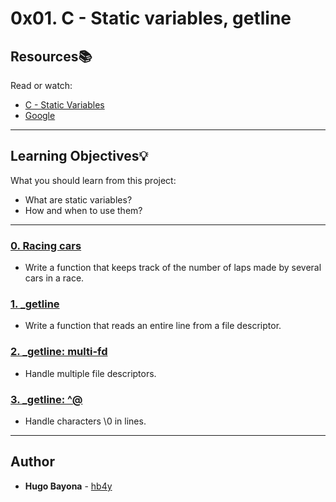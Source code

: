 # 0x01. C - Static variables, getline

## Resources:books:
Read or watch:
* [C - Static Variables](https://intranet.hbtn.io/rltoken/_UdDvxkeBh_txB7E8mIDyg)
* [Google](https://intranet.hbtn.io/rltoken/1w8RimVJ01ZpP9Cqi67mjg)

---
## Learning Objectives:bulb:
What you should learn from this project:

* What are static variables?
* How and when to use them?

---

### [0. Racing cars](./laps.c)
* Write a function that keeps track of the number of laps made by several cars in a race.


### [1. _getline](./_getline.c)
* Write a function that reads an entire line from a file descriptor.


### [2. _getline: multi-fd](./_getline.c)
* Handle multiple file descriptors.


### [3. _getline: ^@](./_getline.c)
* Handle characters \0 in lines.

---

## Author
* **Hugo Bayona** - [hb4y](https://github.com/hb4y)